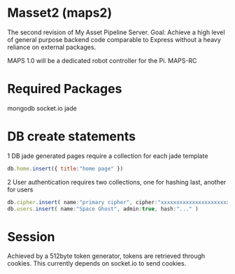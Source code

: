 Masset2 (maps2)
============
The second revision of My Asset Pipeline Server. 
Goal: Achieve a high level of general purpose backend code comparable to Express without a heavy reliance on external packages.

MAPS 1.0 will be a dedicated robot controller for the Pi. MAPS-RC

Required Packages
============
mongodb
socket.io
jade

DB create statements
============
1 DB jade generated pages require a collection for each jade template
```JavaScript
db.home.insert({ title:"home page" })
```

2 User authentication requires two collections, one for hashing last, another for users
```JavaScript
db.cipher.insert( name:"primary cipher", cipher:"xxxxxxxxxxxxxxxxxxxxxxxxxxx" )
db.users.insert( name:"Space Ghost", admin:true, hash:"..." )
```



Session
============
Achieved by a 512byte token generator, tokens are retrieved through cookies.
This currently depends on socket.io to send cookies. 

